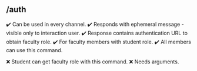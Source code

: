 ## /auth

:heavy_check_mark: Can be used in every channel.
:heavy_check_mark: Responds with ephemeral message - visible only to interaction user.
:heavy_check_mark: Response contains authentication URL to obtain faculty role.
:heavy_check_mark: For faculty members with student role.
:heavy_check_mark: All members can use this command.

:x: Student can get faculty role with this command.
:x: Needs arguments.